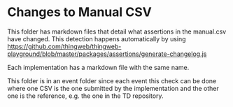# Changes to Manual CSV

This folder has markdown files that detail what assertions in the manual.csv have changed.
This detection happens automatically by using https://github.com/thingweb/thingweb-playground/blob/master/packages/assertions/generate-changelog.js

Each implementation has a markdown file with the same name.

This folder is in an event folder since each event this check can be done where one CSV is the one submitted by the implementation
and the other one is the reference, e.g. the one in the TD repository.